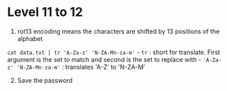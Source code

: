 # Level 11 to 12

1. rot13 encoding means the characters are shifted by 13 positions of the alphabet

```cat data.txt | tr 'A-Za-z' 'N-ZA-Mn-za-m'```
    - `tr` : short for translate. First argument is the set to match and second is the set to replace with
    - `'A-Za-z' 'N-ZA-Mn-za-m'` :  translates 'A-Z' to 'N-ZA-M'

2. Save the password